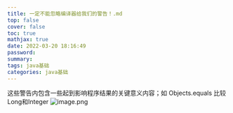 ```yaml
---
title: 一定不能忽略编译器给我们的警告！.md
top: false
cover: false
toc: true
mathjax: true
date: 2022-03-20 18:16:49
password:
summary:
tags: java基础
categories: java基础
---
```

这些警告内包含一些起到影响程序结果的关键意义内容；如
Objects.equals 比较Long和Integer 
![image.png](https://upload-images.jianshu.io/upload_images/13965490-85d8db3ce824e1b9.png?imageMogr2/auto-orient/strip%7CimageView2/2/w/1240)
